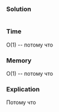 ### Solution
```golang

```

### Time
O(1) -- потому что 
### Memory
O(1) -- потому что
### Explication
Потому что